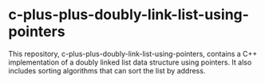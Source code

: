 # c-plus-plus-doubly-link-list-using-pointers
This repository, c-plus-plus-doubly-link-list-using-pointers, contains a C++ implementation of a doubly linked list data structure using pointers. It also includes sorting algorithms that can sort the list by address.
